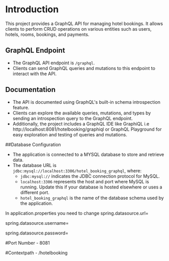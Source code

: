 # Introduction

This project provides a GraphQL API for managing hotel bookings. It allows clients to perform CRUD operations on various entities such as users, hotels, rooms, bookings, and payments.

## GraphQL Endpoint
- The GraphQL API endpoint is `/graphql`.
- Clients can send GraphQL queries and mutations to this endpoint to interact with the API.

## Documentation
- The API is documented using GraphQL's built-in schema introspection feature.
- Clients can explore the available queries, mutations, and types by sending an introspection query to the GraphQL endpoint.
- Additionally, the project includes a GraphQL IDE like GraphiQL i.e http://localhost:8081/hotelbooking/graphiql or GraphQL Playground for easy exploration and testing of queries and mutations.

##Database Configuration
- The application is connected to a MYSQL database to store and retrieve data.
- The database URL is `jdbc:mysql://localhost:3306/hotel_booking_graphql`, where:
  - `jdbc:mysql://` indicates the JDBC connection protocol for MySQL.
  - `localhost:3306` represents the host and port where MySQL is running. Update this if your database is hosted elsewhere or uses a different port.
  - `hotel_booking_graphql` is the name of the database schema used by the application.

In application.properties you need to change 
spring.datasource.url= <Your database url>

spring.datasource.username= <Your username>

spring.datasource.password= <Your password>


#Port Number - 8081

#Contextpath - /hotelbooking

